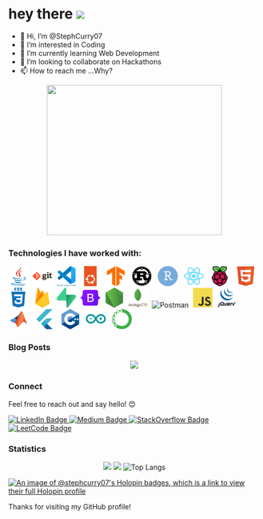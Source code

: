 <h1>
  hey there
  <img src="https://media.giphy.com/media/11G3BfpcEsLjc4/giphy.gif" width="30px"/>
</h1>

- 👋 Hi, I’m @StephCurry07
- 👀 I’m interested in Coding
- 🌱 I’m currently learning Web Development
- 💞️ I’m looking to collaborate on Hackathons
- 📫 How to reach me ...Why?

<div align="center">
  <img src="https://media.giphy.com/media/YAnpMSHcurJVS/giphy.gif" width = 350 height = 300</img>
</div>

### Technologies I have worked with:

<div>

 <img src="https://github.com/devicons/devicon/blob/master/icons/java/java-original.svg" title="Java" alt="Java" width="40" height="40"/>&nbsp;
 <img src="https://github.com/devicons/devicon/blob/master/icons/git/git-original-wordmark.svg" title="Git" alt="Git" width="40" height="40"/>&nbsp;
 <img src="https://github.com/devicons/devicon/blob/master/icons/vscode/vscode-original-wordmark.svg" title="VSCode" alt="VSCode" width="40" height="40"/>&nbsp;
<img src="https://github.com/devicons/devicon/blob/master/icons/ubuntu/ubuntu-original.svg" title=Ubuntu alt=Ubuntu width="40" height="40"> &nbsp;
<img src="https://github.com/devicons/devicon/blob/master/icons/tensorflow/tensorflow-original.svg" title=Tensorflow alt=Tensorflow width="40" height="40"> &nbsp;
<img src="https://github.com/devicons/devicon/blob/master/icons/rust/rust-original.svg" title=Rust alt=Rust width="40" height="40"> &nbsp;
<img src="https://github.com/devicons/devicon/blob/master/icons/rstudio/rstudio-original.svg" title=RStudio alt=RStudio width="40" height="40"> &nbsp;
<img src="https://github.com/devicons/devicon/blob/master/icons/react/react-original.svg" title=React alt=React width="40" height="40"> &nbsp;
<img src="https://github.com/devicons/devicon/blob/master/icons/raspberrypi/raspberrypi-original.svg" title=RPi alt=Raspberry Pi width="40" height="40"> &nbsp;
 <img src="https://github.com/devicons/devicon/blob/master/icons/html5/html5-original.svg" title="HTML5" alt="HTML" width="40" height="40"/>&nbsp;
 <img src="https://github.com/devicons/devicon/blob/master/icons/css3/css3-plain-wordmark.svg" title="CSS3" alt="CSS" width="40" height="40"/>&nbsp;
 <img src="https://github.com/devicons/devicon/blob/master/icons/firebase/firebase-original.svg" title="Firebase" alt="Firebase" width="40" height="40"/>&nbsp;
  <img src="https://github.com/devicons/devicon/blob/master/icons/supabase/supabase-original.svg" title="Supabase" alt="Supabase" width="40" height="40"/>&nbsp;
  <img src="https://github.com/devicons/devicon/blob/master/icons/bootstrap/bootstrap-original.svg" title="Bootstrap" alt="Bootstrap" width="40" height="40"/>&nbsp;
  <img src="https://github.com/devicons/devicon/blob/master/icons/nodejs/nodejs-original.svg" title="NodeJS" alt="NodeJS" width="40" height="40"/>&nbsp;
 <img src="https://github.com/devicons/devicon/blob/master/icons/mongodb/mongodb-original-wordmark.svg" title="mongoDB"  alt="mongoDB" width="40" height="40"/>&nbsp;
 <img src="https://www.vectorlogo.zone/logos/getpostman/getpostman-icon.svg" title="Postman" alt="Postman" width="40" height="40"/>&nbsp;
 <img src="https://github.com/devicons/devicon/blob/master/icons/javascript/javascript-original.svg" title="JavaScript" alt="JavaScript" width="40" height="40"/>&nbsp;
 <img src="https://github.com/devicons/devicon/blob/master/icons/jquery/jquery-original-wordmark.svg" title="jQuery" alt="jQuery" width="40" height="40"/>&nbsp;
<img src="https://github.com/devicons/devicon/blob/master/icons/matlab/matlab-original.svg" title="MATLAB" width="40" height="40"> &nbsp;
<img src="https://github.com/devicons/devicon/blob/master/icons/flutter/flutter-original.svg" title="Flutter" width="40" height="40"> &nbsp;
<img src="https://github.com/devicons/devicon/blob/master/icons/cplusplus/cplusplus-original.svg" title="C++" width="40" height="40"> &nbsp;
<img src="https://github.com/devicons/devicon/blob/master/icons/arduino/arduino-original.svg" title="Arduino" width="40" height="40"> &nbsp;
<img src="https://github.com/devicons/devicon/blob/master/icons/anaconda/anaconda-original.svg" title="Anaconda" width="40" height="40"> &nbsp;
</div>

### Blog Posts
<div align="center">
  <img src = "https://media.giphy.com/media/dLmEzHozhc9WbTkwPa/giphy.gif"/>
</div>

### Connect
Feel free to reach out and say hello! 😊
<div id="badges">
  <a href="https://www.linkedin.com/in/apoorv-gupta07">
    <img src="https://img.shields.io/badge/LinkedIn-blue?style=for-the-badge&logo=linkedin&logoColor=white" alt="LinkedIn Badge"/>
  </a>
  <a href="https://medium.com/@apoorvgupta-07">
    <img src="https://img.shields.io/badge/Medium-blue?style=for-the-badge&logo=medium&logoColor=white" alt="Medium Badge"/>
  </a>
  <a href="https://stackoverflow.com/users/16465669/apoorv-gupta">
    <img src="https://img.shields.io/badge/StackOverflow-blue?style=for-the-badge&logo=stackoverflow&logoColor=white" alt="StackOverflow Badge"/>
  </a>
  <a href="https://leetcode.com/Steph_Curry07/">
    <img src="https://img.shields.io/badge/leetcode-blue?style=for-the-badge&logo=leetcode&logoColor=white" alt="LeetCode Badge"/>
  </a>
</div>

### Statistics
<div align = "center">
  <img src="https://github-readme-stats.vercel.app/api?username=StephCurry07&show_icons=true&theme=radical" style = "display: inline-block;">
  <img src="http://github-readme-streak-stats.herokuapp.com?user=StephCurry07&theme=radical" style = "display: inline-block;>
</div>

<div align="center">
  <img src="https://github-readme-stats.vercel.app/api/top-langs/?username=StephCurry07&layout=compact&theme=radical" alt="Top Langs">
</div>

[![An image of @stephcurry07's Holopin badges, which is a link to view their full Holopin profile](https://holopin.me/stephcurry07)](https://holopin.io/@stephcurry07)

Thanks for visiting my GitHub profile!

<!---
StephCurry07/StephCurry07 is a ✨ special ✨ repository because its `README.md` (this file) appears on your GitHub profile.
You can click the Preview link to take a look at your changes.
--->
